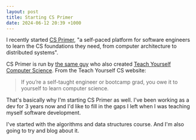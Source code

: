 ```yaml
---
layout: post
title: Starting CS Primer
date: 2024-06-12 20:39 +1000
---
```


I recently started [CS Primer](https://csprimer.com/), "a self-paced platform for software engineers to learn the CS foundations they need, from computer architecture to distributed systems".

CS Primer is run by [the same guy](https://ozwrites.com/) who also created [Teach Yourself Computer Science](https://teachyourselfcs.com/). From the Teach Yourself CS website:

>If you’re a self-taught engineer or bootcamp grad, you owe it to yourself to learn computer science. 

That's basically why I'm starting CS Primer as well. I've been working as a dev for 3 years now and I'd like to fill in the gaps I left when I was teaching myself software development.

I've started with the algorithms and data structures course. And I'm also going to try and blog about it.
